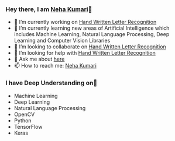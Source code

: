 ### Hey there, I am [Neha Kumari](https://www.linkedin.com/in/neha-singh-766124120/)👋

- 🔭 I’m currently working on [Hand Written Letter Recognition](https://github.com/users/Neha609/projects/1)
- 🌱 I’m currently learning new areas of Artificial Intelligence which includes Machine Learning, Natural Language Processing, Deep Learning and Computer Vision Libraries
- 👯 I’m looking to collaborate on [Hand Written Letter Recognition](https://github.com/users/Neha609/projects/1)
- 🤔 I’m looking for help with [Hand Written Letter Recognition ](https://github.com/users/Neha609/projects/1)
- 💬 Ask me about [here](https://github.com/Neha609/Neha609/issues)
- 📫 How to reach me: [Neha Kumari](https://www.linkedin.com/in/neha-singh-766124120/)

### I have Deep Understanding on👋

- Machine Learning 
- Deep Learning
- Natural Language Processing
- OpenCV
- Python
- TensorFlow
- Keras



